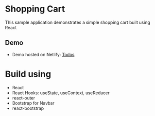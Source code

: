 # Shopping Cart
This sample application demonstrates a simple shopping cart built using React

## Demo
- Demo hosted on Netlify: [Todos](https://rahulkumarbalai-shopping-cart.netlify.app/)

# Build using
- React
- React Hooks: useState, useContext, useReducer
- react-outer
- Bootstrap for Navbar
- react-bootstrap
